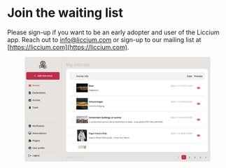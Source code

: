 # Join the waiting list

Please sign-up if you want to be an early adopter and user of the Liccium app. Reach out to info@liccium.com or sign-up to our mailing list at [https://liccium.com](https://liccium.com).



<figure><img src=".gitbook/assets/List view Liccium@2x.png" alt=""><figcaption></figcaption></figure>
